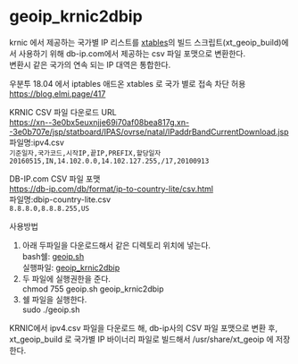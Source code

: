 # geoip_krnic2dbip
krnic 에서 제공하는 국가별 IP 리스트를 [xtables](https://sourceforge.net/p/xtables-addons/xtables-addons/ci/master/tree/geoip/)의 빌드 스크립트(xt_geoip_build)에서 사용하기 위해 db-ip.com에서 제공하는 csv 파일 포맷으로 변환한다.  
변환시 같은 국가의 연속 되는 IP 대역은 통합한다.  

우분투 18.04 에서 iptables 애드온 xtables 로 국가 별로 접속 차단 허용  
https://blog.elmi.page/417  

KRNIC CSV 파일 다운로드 URL  
https://xn--3e0bx5euxnjje69i70af08bea817g.xn--3e0b707e/jsp/statboard/IPAS/ovrse/natal/IPaddrBandCurrentDownload.jsp  
파일명:ipv4.csv  
`기준일자,국가코드,시작IP,끝IP,PREFIX,할당일자`  
`20160515,IN,14.102.0.0,14.102.127.255,/17,20100913`  

DB-IP.com CSV 파일 포맷  
https://db-ip.com/db/format/ip-to-country-lite/csv.html  
파일명:dbip-country-lite.csv  
`8.8.8.0,8.8.8.255,US`  
  
  
사용방법  
1. 아래 두파일을 다운로드해서 같은 디렉토리 위치에 넣는다.  
bash쉘: [geoip.sh](https://github.com/elmitash/geoip_krnic2dbip/blob/master/geoip.sh)  
실행파일: [geoip_krnic2dbip](https://github.com/elmitash/geoip_krnic2dbip/blob/master/linux_amd64/geoip_krnic2dbip)  
2. 두 파일에 실행권한을 준다.  
  chmod 755 geoip.sh geoip_krnic2dbip  
3. 쉘 파일을 실행한다.  
  sudo ./geoip.sh  
  
KRNIC에서 ipv4.csv 파일을 다운로드 해, db-ip사의 CSV 파일 포맷으로 변환 후, xt_geoip_build 로 국가별 IP 바이너리 파일로 빌드해서 /usr/share/xt_geoip 에 저장한다.  
